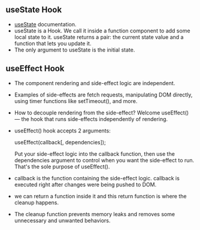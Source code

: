 ## useState Hook
- [useState](https://reactjs.org/docs/hooks-overview.html) documentation.
- useState is a Hook. We call it inside a function component to add some local state to it. useState returns a pair: the current state value and a function that lets you update it.
- The only argument to useState is the initial state.

## useEffect Hook
- The component rendering and side-effect logic are independent.

- Examples of side-effects are fetch requests, manipulating DOM directly, using timer functions like setTimeout(), and more.

- How to decouple rendering from the side-effect? Welcome useEffect() — the hook that runs side-effects independently of rendering.

- useEffect() hook accepts 2 arguments:

    useEffect(callback[, dependencies]);

    Put your side-effect logic into the callback function, then use the dependencies argument to control when you want the side-effect to run. That's the sole purpose of useEffect().

- callback is the function containing the side-effect logic. callback is executed right after changes were being pushed to DOM.

- we can return a function inside it and this return function is where the cleanup happens.

- The cleanup function prevents memory leaks and removes some unnecessary and unwanted behaviors.